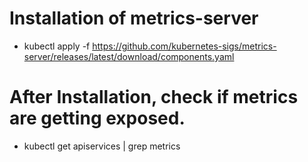 # Installation of metrics-server
- kubectl apply -f https://github.com/kubernetes-sigs/metrics-server/releases/latest/download/components.yaml

# After Installation, check if metrics are getting exposed.
- kubectl get apiservices | grep metrics
